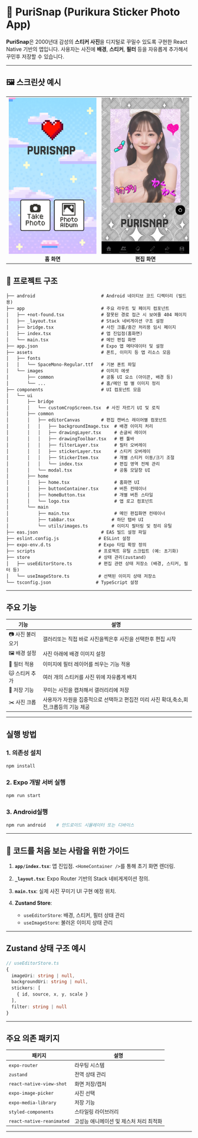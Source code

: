 # 📸 PuriSnap (Purikura Sticker Photo App)

**PuriSnap**은 2000년대 감성의 **스티커 사진**을 디지털로 꾸밀수 있도록 구현한 React Native 기반의 앱입니다. 사용자는 사진에 **배경**, **스티커**, **필터** 등을 자유롭게 추가해서 꾸민후 저장할 수 있습니다.

---
## 🖼️ 스크린샷 예시

<table>
  <tr>
    <td align="center">
      <img src="./assets/images/homeScreen.png" width="300"/><br/>
      <b>홈 화면</b>
    </td>
    <td align="center">
      <img src="./assets/images/editScreen.png" width="300"/><br/>
      <b>편집 화면</b>
    </td>
  </tr>
</table>

## 📁 프로젝트 구조

```
├── android                         # Android 네이티브 코드 디렉터리 (빌드용)
├── app                             # 주요 라우트 및 페이지 컴포넌트
│   ├── +not-found.tsx              # 잘못된 경로 접근 시 보여줄 404 페이지
│   ├── _layout.tsx                 # Stack 네비게이션 구조 설정
│   ├── bridge.tsx                  # 사진 크롭/중간 처리용 임시 페이지
│   ├── index.tsx                   # 앱 진입점(홈화면)
│   └── main.tsx                    # 메인 편집 화면
├── app.json                        # Expo 앱 메타데이터 및 설정
├── assets                          # 폰트, 이미지 등 앱 리소스 모음
│   ├── fonts
│   │   └── SpaceMono-Regular.ttf   # 기본 폰트 파일
│   └── images                      # 이미지 에셋
│       ├── common                  # 공통 UI 요소 (아이콘, 배경 등)
│       └── ...                     # 홈/메인 탭 별 이미지 정리
├── components                      # UI 컴포넌트 모음
│   └── ui
│       ├── bridge
│       │   └── customCropScreen.tsx  # 사진 자르기 UI 및 로직
│       ├── common
│       │   ├── editorCanvas        # 편집 캔버스 레이어별 컴포넌트
│       │   │   ├── backgroundImage.tsx  # 배경 이미지 처리
│       │   │   ├── drawingLayer.tsx     # 손글씨 레이어
│       │   │   ├── drawingToolbar.tsx   # 펜 툴바
│       │   │   ├── filterLayer.tsx      # 필터 오버레이
│       │   │   ├── stickerLayer.tsx     # 스티커 오버레이
│       │   │   ├── StickerItem.tsx      # 개별 스티커 이동/크기 조절
│       │   │   └── index.tsx            # 편집 영역 전체 관리
│       │   └── modal.tsx                # 공통 모달창 UI
│       ├── home
│       │   ├── home.tsx                 # 홈화면 UI
│       │   ├── buttonContainer.tsx      # 버튼 컨테이너
│       │   ├── homeButton.tsx           # 개별 버튼 스타일
│       │   └── logo.tsx                 # 앱 로고 컴포넌트
│       └── main
│           ├── main.tsx                 # 메인 편집화면 컨테이너
│           ├── tabBar.tsx              # 하단 탭바 UI
│           └── utils/images.ts         # 이미지 필터링 및 정리 유틸
├── eas.json                        # EAS 빌드 설정 파일
├── eslint.config.js               # ESLint 설정
├── expo-env.d.ts                  # Expo 타입 확장 정의
├── scripts                        # 프로젝트 유틸 스크립트 (예: 초기화)
├── store                          # 상태 관리(zustand)
│   ├── useEditorStore.ts          # 편집 관련 상태 저장소 (배경, 스티커, 필터 등)
│   └── useImageStore.ts           # 선택된 이미지 상태 저장소
└── tsconfig.json                 # TypeScript 설정
```

---

## 주요 기능     

| 기능         | 설명                           |
| ---------- | ---------------------------- |
| 📷 사진 불러오기 | 갤러리또는 직접 바로 사진을찍은후 사진을 선택한후 편집 시작         |
| 🖼 배경 설정   | 사진 아래에 배경 이미지 설정             |
| 🌈 필터 적용   | 이미지에 필터 레이어를 씌우는 기능 적용             |
| 🐱 스티커 추가  | 여러 개의 스티커를 사진 위에 자유롭게 배치     |
| 💾 저장 기능   | 꾸미는 사진을 캡처해서 갤러리리에 저장         |
| ✂️ 사진 크롭   | 사용자가 자원을 집중적으로 선택하고 편집전 미리 사진 확대,축소,회전,크롭등의 기능 제공 |

---

## 실행 방법

### 1. 의존성 설치

```bash
npm install
```

### 2. Expo 개발 서버 실행

```bash
npm run start
```

### 3. Android실행

```bash
npm run android    # 안드로이드 시뮬레이터 또는 디바이스
```

---

##  👀 코드를 처음 보는 사람을 위한 가이드

1. **`app/index.tsx`**: 앱 진입점. `<HomeContainer />`를 통해 초기 화면 렌더링.
2. **`_layout.tsx`**: Expo Router 기반의 Stack 네비게게이션 정의.
3. **`main.tsx`**: 실제 사진 꾸미기 UI 구현 예정 위치.
4. **Zustand Store**:

   * `useEditorStore`: 배경, 스티커, 필터 상태 관리
   * `useImageStore`: 불러온 이미지 상태 관리

---

## Zustand 상태 구조 예시

```ts
// useEditorStore.ts
{
  imageUri: string | null,
  backgroundUri: string | null,
  stickers: [
    { id, source, x, y, scale }
  ],
  filter: string | null
}
```

---

## 주요 의존 패키지

| 패키지                      | 설명                |
| ------------------------ | ----------------- |
| `expo-router`            | 라우팅 시스템          |
| `zustand`                |  전역 상태 관리 |
| `react-native-view-shot` | 화면 저장/캡처        |
| `expo-image-picker`      | 사진 선택             |
| `expo-media-library`     | 저장 기능             |
| `styled-components`      | 스타일링 라이브러리        |
| `react-native-reanimated`      | 고성능 애니메이션 및 제스처 처리 최적화       |

---

